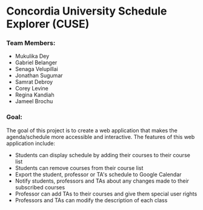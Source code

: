 # Concordia University Schedule Explorer (CUSE)
### Team Members: 
* Mukulika Dey
* Gabriel Belanger
* Senaga Velupillai
* Jonathan Sugumar
* Samrat Debroy
* Corey Levine
* Regina Kandiah
* Jameel Brochu

### Goal:
The goal of this project is to create a web application that makes the agenda/schedule more accessible and interactive.
The features of this web application include:
* Students can display schedule by adding their courses to their course list
* Students can remove courses from their course list
* Export the student, professor or TA's schedule to Google Calendar
* Notify students, professors and TAs about any changes made to their subscribed courses
* Professor can add TAs to their courses and give them special user rights
* Professors and TAs can modify the description of each class
